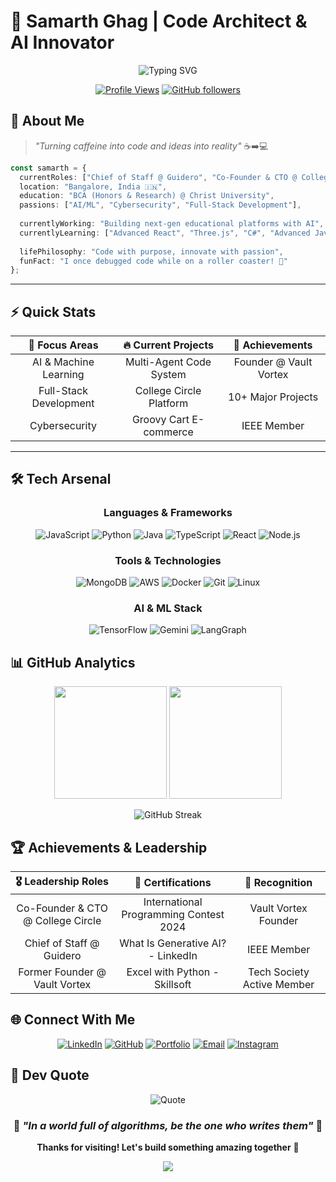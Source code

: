 # 🚀 Samarth Ghag | Code Architect & AI Innovator

<div align="center">

![Typing SVG](https://readme-typing-svg.herokuapp.com?font=Orbitron&size=30&duration=3000&pause=1000&color=00D9FF&center=true&vCenter=true&multiline=true&width=600&height=150&lines=Chief+of+Staff+%40+Guidero;Co-Founder+%26+CTO+%40+College+Circle;AI+%7C+Full-Stack+%7C+Cybersecurity)

[![Profile Views](https://komarev.com/ghpvc/?username=samarthghag&label=Profile%20Views&color=00d9ff&style=for-the-badge)](https://github.com/samarthghag)
[![GitHub followers](https://img.shields.io/github/followers/samarthghag?label=Followers&style=for-the-badge&color=00d9ff)](https://github.com/samarthghag)

</div>

## 🎯 About Me

> *"Turning caffeine into code and ideas into reality"* ☕➡️💻

```typescript
const samarth = {
  currentRoles: ["Chief of Staff @ Guidero", "Co-Founder & CTO @ College Circle"],
  location: "Bangalore, India 🇮🇳",
  education: "BCA (Honors & Research) @ Christ University",
  passions: ["AI/ML", "Cybersecurity", "Full-Stack Development"],
  
  currentlyWorking: "Building next-gen educational platforms with AI",
  currentlyLearning: ["Advanced React", "Three.js", "C#", "Advanced Java"],
  
  lifePhilosophy: "Code with purpose, innovate with passion",
  funFact: "I once debugged code while on a roller coaster! 🎢"
};
````

---

## ⚡ Quick Stats

<div align="center">

|   🎯 **Focus Areas**   | 🔥 **Current Projects** |   🌟 **Achievements**  |
| :--------------------: | :---------------------: | :--------------------: |
|  AI & Machine Learning | Multi-Agent Code System | Founder @ Vault Vortex |
| Full-Stack Development | College Circle Platform |   10+ Major Projects   |
|      Cybersecurity     |  Groovy Cart E-commerce |       IEEE Member      |

</div>

---

## 🛠️ Tech Arsenal

<div align="center">

### **Languages & Frameworks**

![JavaScript](https://img.shields.io/badge/JavaScript-F7DF1E?style=for-the-badge\&logo=javascript\&logoColor=black)
![Python](https://img.shields.io/badge/Python-3776AB?style=for-the-badge\&logo=python\&logoColor=white)
![Java](https://img.shields.io/badge/Java-ED8B00?style=for-the-badge\&logo=java\&logoColor=white)
![TypeScript](https://img.shields.io/badge/TypeScript-007ACC?style=for-the-badge\&logo=typescript\&logoColor=white)
![React](https://img.shields.io/badge/React-20232A?style=for-the-badge\&logo=react\&logoColor=61DAFB)
![Node.js](https://img.shields.io/badge/Node.js-43853D?style=for-the-badge\&logo=node.js\&logoColor=white)

### **Tools & Technologies**

![MongoDB](https://img.shields.io/badge/MongoDB-4EA94B?style=for-the-badge\&logo=mongodb\&logoColor=white)
![AWS](https://img.shields.io/badge/AWS-232F3E?style=for-the-badge\&logo=amazon-aws\&logoColor=white)
![Docker](https://img.shields.io/badge/Docker-2496ED?style=for-the-badge\&logo=docker\&logoColor=white)
![Git](https://img.shields.io/badge/Git-F05032?style=for-the-badge\&logo=git\&logoColor=white)
![Linux](https://img.shields.io/badge/Linux-FCC624?style=for-the-badge\&logo=linux\&logoColor=black)

### **AI & ML Stack**

![TensorFlow](https://img.shields.io/badge/TensorFlow-FF6F00?style=for-the-badge\&logo=tensorflow\&logoColor=white)
![Gemini](https://img.shields.io/badge/Gemini_AI-8E75B2?style=for-the-badge\&logo=google\&logoColor=white)
![LangGraph](https://img.shields.io/badge/LangGraph-1C3A3A?style=for-the-badge\&logo=langchain\&logoColor=white)

</div>

## 📊 GitHub Analytics

<div align="center">

<img height="180em" src="https://github-readme-stats.vercel.app/api?username=samarthghag&show_icons=true&theme=tokyonight&hide_border=true&count_private=true" />
<img height="180em" src="https://github-readme-stats.vercel.app/api/top-langs/?username=samarthghag&layout=compact&theme=tokyonight&hide_border=true" />

![GitHub Streak](https://github-readme-streak-stats.herokuapp.com/?user=samarthghag\&theme=tokyonight\&hide_border=true)

</div>

## 🏆 Achievements & Leadership

<div align="center">

|      🎖️ **Leadership Roles**     |          🏅 **Certifications**         |     🌟 **Recognition**     |
| :-------------------------------: | :------------------------------------: | :------------------------: |
| Co-Founder & CTO @ College Circle | International Programming Contest 2024 |    Vault Vortex Founder    |
|      Chief of Staff @ Guidero     |    What Is Generative AI? - LinkedIn   |         IEEE Member        |
|   Former Founder @ Vault Vortex   |      Excel with Python - Skillsoft     | Tech Society Active Member |

</div>

## 🌐 Connect With Me

<div align="center">

[![LinkedIn](https://img.shields.io/badge/LinkedIn-0077B5?style=for-the-badge\&logo=linkedin\&logoColor=white)](https://www.linkedin.com/in/samarth-ghag)
[![GitHub](https://img.shields.io/badge/GitHub-100000?style=for-the-badge\&logo=github\&logoColor=white)](https://github.com/samarthghag)
[![Portfolio](https://img.shields.io/badge/Portfolio-FF5722?style=for-the-badge\&logo=google-chrome\&logoColor=white)](https://samarthghag.vercel.app)
[![Email](https://img.shields.io/badge/Email-D14836?style=for-the-badge\&logo=gmail\&logoColor=white)](mailto:samarthghag9@gmail.com)
[![Instagram](https://img.shields.io/badge/Instagram-E4405F?style=for-the-badge\&logo=instagram\&logoColor=white)](https://www.instagram.com/samarth.ghag.1504)

</div>

## 💭 Dev Quote

<div align="center">

![Quote](https://quotes-github-readme.vercel.app/api?type=horizontal\&theme=tokyonight)

</div>

<div align="center">

### 🌟 *"In a world full of algorithms, be the one who writes them"* 🌟

**Thanks for visiting! Let's build something amazing together** 🚀

<img src="https://raw.githubusercontent.com/Trilokia/Trilokia/379277808c61ef204768a61bbc5d25bc7798ccf1/bottom_header.svg" />

</div>
